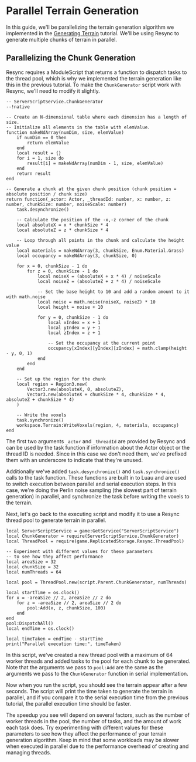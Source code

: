 # Parallel Terrain Generation

In this guide, we'll be parallelizing the terrain generation algorithm we implemented in the [Generating Terrain](generating-terrain.md) tutorial. We'll be using Resync to generate multiple chunks of terrain in parallel.

## Parallelizing the Chunk Generation

Resync requires a ModuleScript that returns a function to dispatch tasks to the thread pool, which is why we implemented the terrain generation like this in the previous tutorial.
To make the `ChunkGenerator` script work with Resync, we'll need to modify it slightly.

```luau linenums="1" hl_lines="18 19 56"
-- ServerScriptService.ChunkGenerator
--!native

-- Create an N-dimensional table where each dimension has a length of size.
-- Initialize all elements in the table with elemValue.
function makeNdArray(numDim, size, elemValue)
    if numDim == 0 then
        return elemValue
    end
    local result = {}
    for i = 1, size do
        result[i] = makeNdArray(numDim - 1, size, elemValue)
    end
    return result
end

-- Generate a chunk at the given chunk position (chunk position = absolute position / chunk size)
return function(_actor: Actor, _threadId: number, x: number, z: number, chunkSize: number, noiseScale: number)
    task.desynchronize()

    -- Calculate the position of the -x,-z corner of the chunk
    local absoluteX = x * chunkSize * 4
    local absoluteZ = z * chunkSize * 4
    
    -- Loop through all points in the chunk and calculate the height value
    local materials = makeNdArray(3, chunkSize, Enum.Material.Grass)
    local occupancy = makeNdArray(3, chunkSize, 0)
    
    for x = 0, chunkSize - 1 do
        for z = 0, chunkSize - 1 do
            local noiseX = (absoluteX + x * 4) / noiseScale
            local noiseZ = (absoluteZ + z * 4) / noiseScale
            
            -- Set the base height to 10 and add a random amount to it with math.noise
            local noise = math.noise(noiseX, noiseZ) * 10
            local height = noise + 10
            
            for y = 0, chunkSize - 1 do
                local xIndex = x + 1
                local yIndex = y + 1
                local zIndex = z + 1
                
                -- Set the occupancy at the current point
                occupancy[xIndex][yIndex][zIndex] = math.clamp(height - y, 0, 1)
            end
        end
    end
    
    -- Set up the region for the chunk
    local region = Region3.new(
        Vector3.new(absoluteX, 0, absoluteZ),
        Vector3.new(absoluteX + chunkSize * 4, chunkSize * 4, absoluteZ + chunkSize * 4)
    )
    
    -- Write the voxels
    task.synchronize()
    workspace.Terrain:WriteVoxels(region, 4, materials, occupancy)
end
```

The first two arguments `_actor` and `_threadId` are provided by Resync and can be used by the task function if information about the Actor object or the thread ID is needed.
Since in this case we don't need them, we've prefixed them with an underscore to indicate that they're unused.

Additionally we've added `task.desynchronize()` and `task.synchronize()` calls to the task function. These functions are built in to Luau and are used to switch execution between parallel and serial execution steps.
In this case, we're doing the Perlin noise sampling (the slowest part of terrain generation) in parallel, and synchronize the task before writing the voxels to the terrain.

Next, let's go back to the executing script and modify it to use a Resync thread pool to generate terrain in parallel.

```luau linenums="1" hl_lines="3 9-11 16 19"
local ServerScriptService = game:GetService("ServerScriptService")
local ChunkGenerator = require(ServerScriptService.ChunkGenerator)
local ThreadPool = require(game.ReplicatedStorage.Resync.ThreadPool)

-- Experiment with different values for these parameters
-- to see how they affect performance
local areaSize = 32
local chunkSize = 32
local numThreads = 64

local pool = ThreadPool.new(script.Parent.ChunkGenerator, numThreads)

local startTime = os.clock()
for x = -areaSize // 2, areaSize // 2 do
    for z = -areaSize // 2, areaSize // 2 do
        pool:Add(x, z, chunkSize, 100)
    end
end
pool:DispatchAll()
local endTime = os.clock()

local timeTaken = endTime - startTime
print("Parallel execution time:", timeTaken)
```

In this script, we've created a new thread pool with a maximum of 64 worker threads and added tasks to the pool for each chunk to be generated.
Note that the arguments we pass to `pool:Add` are the same as the arguments we pass to the `ChunkGenerator` function in serial implementation.

Now when you run the script, you should see the terrain appear after a few seconds. The script will print the time taken to generate the terrain in parallel,
and if you compare it to the serial execution time from the previous tutorial, the parallel execution time should be faster.

The speedup you see will depend on several factors, such as the number of worker threads in the pool, the number of tasks, and the amount of work each task does.
Try experimenting with different values for these parameters to see how they affect the performance of your terrain generation algorithm.
Keep in mind that some workloads may be slower when executed in parallel due to the performance overhead of creating and managing threads.
